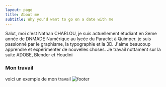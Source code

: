 ```yaml
---
layout: page
title: About me
subtitle: Why you'd want to go on a date with me
---
```


  Salut, moi c'est Nathan CHARLOU, je suis actuellement étudiant en 3eme année de DNMADE Numérique au lycée du Paraclet à Quimper.
  je suis passionné par le graphisme, la typographie et la 3D. J'aime beaucoup apprendre et expérimenter de nouvelles choses. 
  Je travail nottament sur la suite ADOBE, Blender et Houdini 

### Mon travail

voici un exemple de mon travail ![footer](/asset/img/header.png) 
